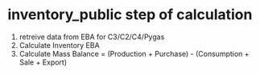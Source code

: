 # inventory_public step of calculation
1. retreive data from EBA for C3/C2/C4/Pygas
2. Calculate Inventory EBA
3. Calculate Mass Balance = (Production + Purchase) - (Consumption + Sale + Export)

